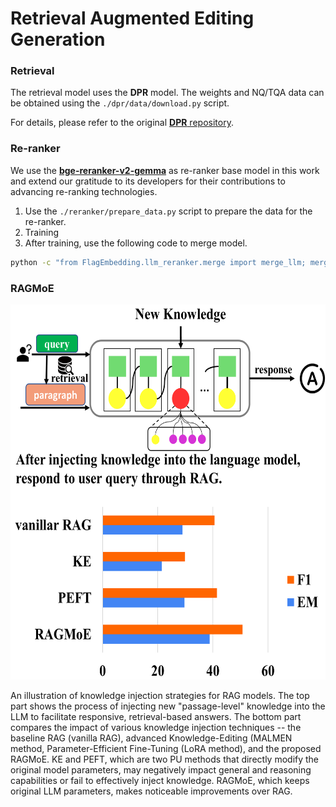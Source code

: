 # Retrieval Augmented Editing Generation


### Retrieval
The retrieval model uses the **DPR** model. The weights and NQ/TQA data can be obtained using the `./dpr/data/download.py` script. 

For details, please refer to the original [**DPR** repository](https://github.com/facebookresearch/DPR/tree/main).


### Re-ranker
We use the [**bge-reranker-v2-gemma**](https://huggingface.co/BAAI/bge-reranker-v2-gemma) as re-ranker base model in this work and extend our gratitude to its developers for their contributions to advancing re-ranking technologies.
1. Use the `./reranker/prepare_data.py` script to prepare the data for the re-ranker.
2. Training
3. After training, use the following code to merge model.
```bash
python -c "from FlagEmbedding.llm_reranker.merge import merge_llm; merge_llm('BAAI/bge-reranker-v2-gemma', model_dir, target_dir)"
```


### RAGMoE
<img src="./image/introduction.png" width="600" height="600">

An illustration of knowledge injection strategies for RAG models. 
The top part shows the process of injecting new "passage-level" knowledge into the LLM to facilitate responsive, retrieval-based answers. 
The bottom part compares the impact of various knowledge injection techniques -- the baseline RAG (vanilla RAG), advanced Knowledge-Editing (MALMEN method, Parameter-Efficient Fine-Tuning (LoRA method), and the proposed RAGMoE. KE and PEFT, which are two PU methods that directly modify the original model parameters, may negatively impact general and reasoning capabilities or fail to effectively inject knowledge. 
RAGMoE, which keeps original LLM parameters, makes noticeable improvements over RAG. 